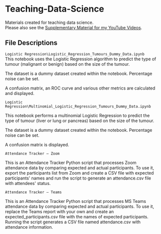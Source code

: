 # Teaching-Data-Science
 Materials created for teaching data science.  
Please also see the [Supplementary Material for my YouTube Videos](https://github.com/quantumphysicist/YouTube-Videos_Data-Analysis-With-Python).

## File Descriptions <a name="files"></a>

`Logistic Regression\Logistic_Regression_Tumours_Dummy_Data.ipynb`     
This notebook uses the Logistic Regression algorithm to predict the type of tumour (malignant or benign) based on the size of the tumour.

The dataset is a dummy dataset created within the notebook. Percentage noise can be set.  

A confusion matrix, an ROC curve and various other metrics are calculated and displayed.

`Logistic Regression\Multinomial_Logistic_Regression_Tumours_Dummy_Data.ipynb`

This notebook performs a multinomial Logistic Regression to predict the type of tumour (liver or lung or pancreas) based on the size of the tumour.

The dataset is a dummy dataset created within the notebook. Percentage noise can be set.  

A confusion matrix is displayed.

`Attendance Tracker — Zoom`

This is an Attendance Tracker Python script that processes Zoom attendance data by comparing expected and actual participants. To use it, export the participants list from Zoom and create a CSV file with expected participants' names and run the script to generate an attendance.csv file with attendees' status.

`Attendance Tracker — Teams`

This is an Attendance Tracker Python script that processes MS Teams attendance data by comparing expected and actual participants. To use it, replace the Teams report with your own and create an expected_participants.csv file with the names of expected participants. Running the script generates a CSV file named attendance.csv with attendance information.
